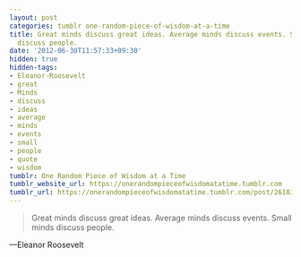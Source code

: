 ```yaml
---
layout: post
categories: tumblr one-random-piece-of-wisdom-at-a-time
title: Great minds discuss great ideas. Average minds discuss events. Small minds
  discuss people.
date: '2012-06-30T11:57:33+09:30'
hidden: true
hidden-tags:
- Eleanor-Roosevelt
- great
- Minds
- discuss
- ideas
- average
- minds
- events
- small
- people
- quote
- wisdom
tumblr: One Random Piece of Wisdom at a Time
tumblr_website_url: https://onerandompieceofwisdomatatime.tumblr.com
tumblr_url: https://onerandompieceofwisdomatatime.tumblr.com/post/26183902574/great-minds-discuss-great-ideas-average-minds
---
```

> Great minds discuss great ideas. Average minds discuss events. Small minds discuss people.

—Eleanor Roosevelt
